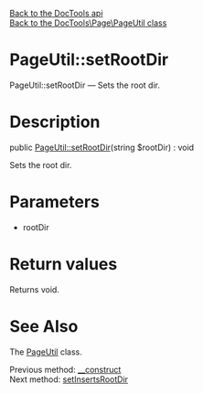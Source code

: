 [Back to the DocTools api](https://github.com/lingtalfi/DocTools/blob/master/doc/api/DocTools.md)<br>
[Back to the DocTools\Page\PageUtil class](https://github.com/lingtalfi/DocTools/blob/master/doc/api/DocTools/Page/PageUtil.md)


PageUtil::setRootDir
================



PageUtil::setRootDir — Sets the root dir.




Description
================


public [PageUtil::setRootDir](https://github.com/lingtalfi/DocTools/blob/master/doc/api/DocTools/Page/PageUtil/setRootDir.md)(string $rootDir) : void




Sets the root dir.




Parameters
================


- rootDir

    


Return values
================

Returns void.







See Also
================

The [PageUtil](https://github.com/lingtalfi/DocTools/blob/master/doc/api/DocTools/Page/PageUtil.md) class.

Previous method: [__construct](https://github.com/lingtalfi/DocTools/blob/master/doc/api/DocTools/Page/PageUtil/__construct.md)<br>Next method: [setInsertsRootDir](https://github.com/lingtalfi/DocTools/blob/master/doc/api/DocTools/Page/PageUtil/setInsertsRootDir.md)<br>


